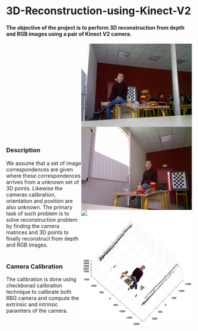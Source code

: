 # 3D-Reconstruction-using-Kinect-V2
#### The objective of the project is to perform 3D reconstruction from depth and RGB images using a pair of Kinect V2 camera. 

<img src=LeftRgbobjects_scene21.png align="right" width = 300>
<img src=RightRgbobjects_scene21.png align="right" width = 300>

<br>
<br>
<br>
<br>
<br>

<img src=Results/right2_2.png align="right" width = 300>
<img src=Results/left_2.png align="right" width = 300>

<br>
<br>
<br>
<br>
<br>
<br>
<br>
<br>
<br>
<br>


### Description
We assume that a set of image correspondences are given where these correspondences arrives from a unknown set of 3D points. Likewise the cameras calibration, orientation and position are also unknown. The primary task of such problem is to solve reconstruction problem by finding the camera matrices and 3D points to finally reconstruct from depth and RGB images.
<br>
<br>

### Camera Calibration
The calibration is done using checkborad calibration technique to calibrate both RBG camera and compute the extrinsic and intrinsic paramters of the camera.
<br>

<br>
<br>

